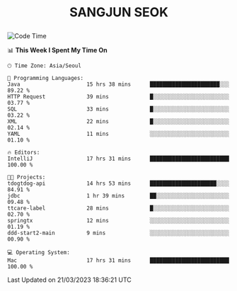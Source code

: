 <h1>
 <p align="center">
   SANGJUN SEOK
 </p>
</h1>

<!--START_SECTION:waka-->
![Code Time](http://img.shields.io/badge/Code%20Time-2%2C350%20hrs%203%20mins-blue)

📊 **This Week I Spent My Time On** 

```text
🕑︎ Time Zone: Asia/Seoul

💬 Programming Languages: 
Java                     15 hrs 38 mins      ██████████████████████░░░   89.22 % 
HTTP Request             39 mins             █░░░░░░░░░░░░░░░░░░░░░░░░   03.77 % 
SQL                      33 mins             █░░░░░░░░░░░░░░░░░░░░░░░░   03.22 % 
XML                      22 mins             █░░░░░░░░░░░░░░░░░░░░░░░░   02.14 % 
YAML                     11 mins             ░░░░░░░░░░░░░░░░░░░░░░░░░   01.10 % 

🔥 Editors: 
IntelliJ                 17 hrs 31 mins      █████████████████████████   100.00 % 

🐱‍💻 Projects: 
tdogtdog-api             14 hrs 53 mins      █████████████████████░░░░   84.91 % 
jdbc                     1 hr 39 mins        ██░░░░░░░░░░░░░░░░░░░░░░░   09.48 % 
ttcare-label             28 mins             █░░░░░░░░░░░░░░░░░░░░░░░░   02.70 % 
springtx                 12 mins             ░░░░░░░░░░░░░░░░░░░░░░░░░   01.19 % 
ddd-start2-main          9 mins              ░░░░░░░░░░░░░░░░░░░░░░░░░   00.90 % 

💻 Operating System: 
Mac                      17 hrs 31 mins      █████████████████████████   100.00 % 
```


 Last Updated on 21/03/2023 18:36:21 UTC
<!--END_SECTION:waka-->
